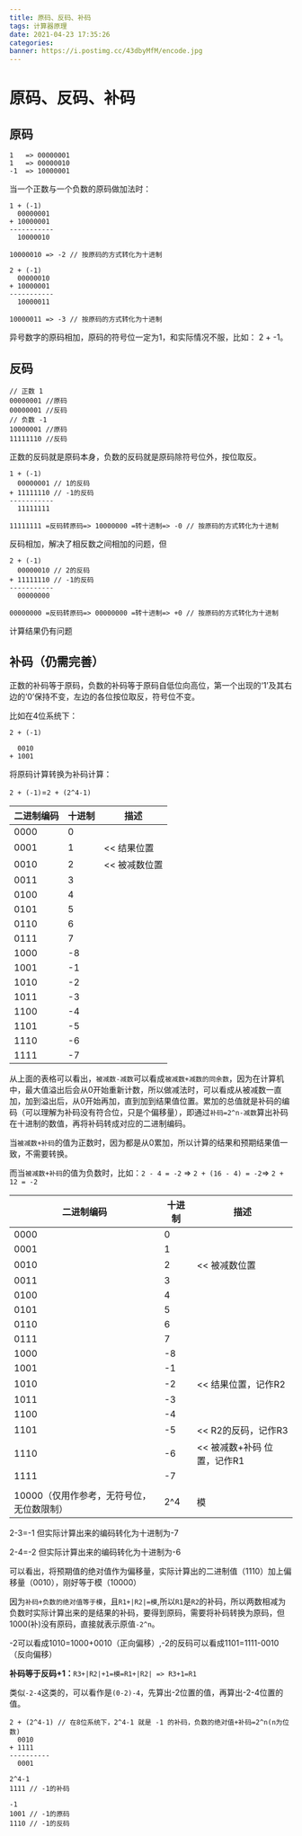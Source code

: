 ```yaml
---
title: 原码、反码、补码
tags: 计算器原理
date: 2021-04-23 17:35:26
categories:
banner: https://i.postimg.cc/43dbyMfM/encode.jpg
---
```



# 原码、反码、补码

## 原码

```
1   => 00000001
1   => 00000010
-1  => 10000001
```

当一个正数与一个负数的原码做加法时：

```
1 + (-1)
  00000001
+ 10000001
-----------
  10000010
  
10000010 => -2 // 按原码的方式转化为十进制

2 + (-1)
  00000010
+ 10000001
-----------
  10000011
  
10000011 => -3 // 按原码的方式转化为十进制
```

异号数字的原码相加，原码的符号位一定为1，和实际情况不服，比如： 2 + -1。

<!-- more -->

## 反码

```
// 正数 1
00000001 //原码
00000001 //反码
// 负数 -1
10000001 //原码
11111110 //反码
```

正数的反码就是原码本身，负数的反码就是原码除符号位外，按位取反。

```
1 + (-1)
  00000001 // 1的反码
+ 11111110 // -1的反码
-----------
  11111111
  
11111111 =反码转原码=> 10000000 =转十进制=> -0 // 按原码的方式转化为十进制
```

反码相加，解决了相反数之间相加的问题，但

```
2 + (-1)
  00000010 // 2的反码
+ 11111110 // -1的反码
-----------
  00000000
  
00000000 =反码转原码=> 00000000 =转十进制=> +0 // 按原码的方式转化为十进制
```

计算结果仍有问题

## 补码（仍需完善）

正数的补码等于原码，负数的补码等于原码自低位向高位，第一个出现的‘1’及其右边的‘0’保持不变，左边的各位按位取反，符号位不变。

比如在4位系统下：

```
2 + (-1)

  0010
+ 1001  
```

将原码计算转换为补码计算：

`2 + (-1)`=`2 + (2^4-1)`

| 二进制编码 | 十进制 | 描述          |
| ---------- | ------ | ------------- |
| 0000       | 0      |               |
| 0001       | 1      | << 结果位置   |
| 0010       | 2      | << 被减数位置 |
| 0011       | 3      |               |
| 0100       | 4      |               |
| 0101       | 5      |               |
| 0110       | 6      |               |
| 0111       | 7      |               |
| 1000       | -8     |               |
| 1001       | -1     |               |
| 1010       | -2     |               |
| 1011       | -3     |               |
| 1100       | -4     |               |
| 1101       | -5     |               |
| 1110       | -6     |               |
| 1111       | -7     |               |

 从上面的表格可以看出，`被减数-减数`可以看成`被减数+减数的同余数`，因为在计算机中，最大值溢出后会从0开始重新计数，所以做减法时，可以看成从被减数一直加，加到溢出后，从0开始再加，直到加到结果值位置。累加的总值就是补码的编码（可以理解为补码没有符合位，只是个偏移量），即通过`补码=2^n-减数`算出补码在十进制的数值，再将补码转成对应的二进制编码。

当`被减数+补码`的值为正数时，因为都是从0累加，所以计算的结果和预期结果值一致，不需要转换。

而当`被减数+补码`的值为负数时，比如：`2 - 4 = -2` => `2 + (16 - 4) = -2`=> `2 + 12 = -2`

| 二进制编码                                | 十进制 | 描述                        |
| ----------------------------------------- | ------ | --------------------------- |
| 0000                                      | 0      |                             |
| 0001                                      | 1      |                             |
| 0010                                      | 2      | << 被减数位置               |
| 0011                                      | 3      |                             |
| 0100                                      | 4      |                             |
| 0101                                      | 5      |                             |
| 0110                                      | 6      |                             |
| 0111                                      | 7      |                             |
| 1000                                      | -8     |                             |
| 1001                                      | -1     |                             |
| 1010                                      | -2     | << 结果位置，记作R2         |
| 1011                                      | -3     |                             |
| 1100                                      | -4     |                             |
| 1101                                      | -5     | << R2的反码，记作R3         |
| 1110                                      | -6     | << 被减数+补码 位置，记作R1 |
| 1111                                      | -7     |                             |
|                                           |        |                             |
| 10000（仅用作参考，无符号位，无位数限制） | 2^4    | 模                          |

2-3=-1 但实际计算出来的编码转化为十进制为-7

2-4=-2 但实际计算出来的编码转化为十进制为-6

可以看出，将预期值的绝对值作为偏移量，实际计算出的二进制值（1110）加上偏移量（0010），刚好等于模（10000）

因为`补码+负数的绝对值等于模`，且`R1+|R2|=模`,所以`R1`是`R2`的补码，所以两数相减为负数时实际计算出来的是结果的补码，要得到原码，需要将补码转换为原码，但1000(补)没有原码，直接就表示原值`-2^n`。

-2可以看成1010=1000+0010（正向偏移）,-2的反码可以看成1101=1111-0010（反向偏移）

**补码等于反码+1：**`R3+|R2|+1=模=R1+|R2| => R3+1=R1`

类似`-2-4`这类的，可以看作是`(0-2)-4`，先算出-2位置的值，再算出-2-4位置的值。

```
2 + (2^4-1) // 在8位系统下，2^4-1 就是 -1 的补码，负数的绝对值+补码=2^n(n为位数)
  0010
+ 1111  
----------
  0001

2^4-1
1111 // -1的补码

-1
1001 // -1的原码
1110 // -1的反码
```
